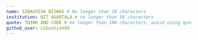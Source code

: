 ```yaml
---
name: SIBASHISH BISWAS # No longer than 28 characters
institution: NIT AGARTALA # no longer than 58 characters
quote: THINK AND CODE # no longer than 100 characters, avoid using quotes(") to guarantee the format remains the same.
github_user: sibashish99
---
```


